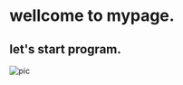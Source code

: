 # wellcome to mypage.
## let's start program.
![pic](https://octodex.github.com/images/yaktocat.png)

